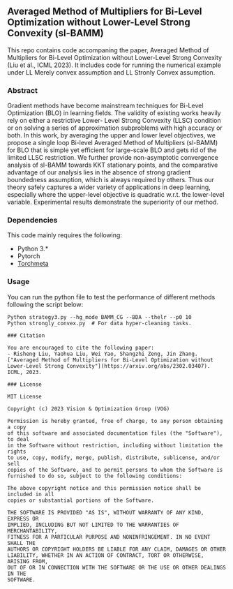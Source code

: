 ## Averaged Method of Multipliers for Bi-Level Optimization without Lower-Level Strong Convexity (sl-BAMM)
This repo contains code accompaning the paper, Averaged Method of Multipliers for Bi-Level Optimization without Lower-Level Strong Convexity (Liu et al., ICML 2023). It includes code for running the numerical example under LL Merely convex assumption and LL Stronly Convex assumption.


### Abstract
Gradient methods have become mainstream techniques for Bi-Level Optimization (BLO) in learning fields. The validity of existing works heavily rely on either a restrictive Lower- Level Strong Convexity (LLSC) condition or on solving a series of approximation subproblems with high accuracy or both. In this work, by averaging the upper and lower level objectives, we propose a single loop Bi-level Averaged Method of Multipliers (sl-BAMM) for BLO that is simple yet efficient for large-scale BLO and gets rid of the limited LLSC restriction. We further provide non-asymptotic convergence analysis of sl-BAMM towards KKT stationary points, and the comparative advantage of our analysis lies in the absence of strong gradient boundedness assumption, which is always required by others. Thus our theory safely captures a wider variety of applications in deep learning, especially where the upper-level objective is quadratic w.r.t. the lower-level variable. Experimental results demonstrate the superiority of our method.

### Dependencies
This code mainly requires the following:
- Python 3.*
- Pytorch
- [Torchmeta](https://github.com/tristandeleu/pytorch-meta) 

### Usage

You can run the python file to test the performance of different methods following the script below:

```
Python strategy3.py --hg_mode BAMM_CG --BDA --thelr --p0 10 
Python strongly_convex.py  # For data hyper-cleaning tasks.

### Citation

You are encouraged to cite the following paper:
- Risheng Liu, Yaohua Liu, Wei Yao, Shangzhi Zeng, Jin Zhang. ["Averaged Method of Multipliers for Bi-Level Optimization without Lower-Level Strong Convexity"](https://arxiv.org/abs/2302.03407). ICML, 2023.

### License 

MIT License

Copyright (c) 2023 Vision & Optimization Group (VOG) 

Permission is hereby granted, free of charge, to any person obtaining a copy
of this software and associated documentation files (the "Software"), to deal
in the Software without restriction, including without limitation the rights
to use, copy, modify, merge, publish, distribute, sublicense, and/or sell
copies of the Software, and to permit persons to whom the Software is
furnished to do so, subject to the following conditions:

The above copyright notice and this permission notice shall be included in all
copies or substantial portions of the Software.

THE SOFTWARE IS PROVIDED "AS IS", WITHOUT WARRANTY OF ANY KIND, EXPRESS OR
IMPLIED, INCLUDING BUT NOT LIMITED TO THE WARRANTIES OF MERCHANTABILITY,
FITNESS FOR A PARTICULAR PURPOSE AND NONINFRINGEMENT. IN NO EVENT SHALL THE
AUTHORS OR COPYRIGHT HOLDERS BE LIABLE FOR ANY CLAIM, DAMAGES OR OTHER
LIABILITY, WHETHER IN AN ACTION OF CONTRACT, TORT OR OTHERWISE, ARISING FROM,
OUT OF OR IN CONNECTION WITH THE SOFTWARE OR THE USE OR OTHER DEALINGS IN THE
SOFTWARE.
